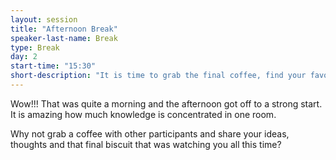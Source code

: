 ```yaml
---
layout: session
title: "Afternoon Break"
speaker-last-name: Break
type: Break
day: 2
start-time: "15:30"
short-description: "It is time to grab the final coffee, find your favourite speaker and ask all the important questions."
---
```


Wow!!! That was quite a morning and the afternoon got off to a strong start.
It is amazing how much knowledge is concentrated in one room.

Why not grab a coffee with other participants and share your ideas, thoughts and that final biscuit that was watching you all this time?